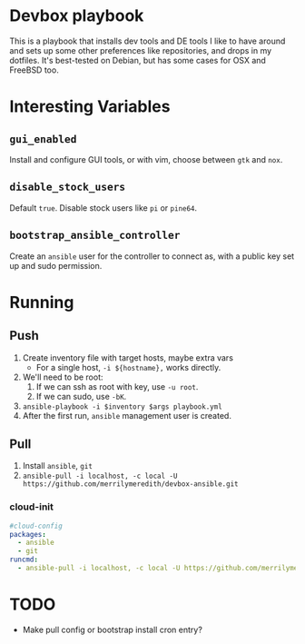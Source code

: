 # Devbox playbook

This is a playbook that installs dev tools and DE tools I like to have around 
and sets up some other preferences like repositories, and drops in my dotfiles. 
It's best-tested on Debian, but has some cases for OSX and FreeBSD too.

# Interesting Variables

## `gui_enabled`

Install and configure GUI tools, or with vim, choose between `gtk` and
`nox`.

## `disable_stock_users`

Default `true`.  Disable stock users like `pi` or `pine64`.

## `bootstrap_ansible_controller`

Create an `ansible` user for the controller to connect as, with a public 
key set up and sudo permission.

# Running

## Push

1. Create inventory file with target hosts, maybe extra vars
    - For a single host, `-i ${hostname},` works directly.
2. We'll need to be root:
    1. If we can ssh as root with key, use `-u root`.
    2. If we can sudo, use `-bK`.
3. `ansible-playbook -i $inventory $args playbook.yml`
4. After the first run, `ansible` management user is created.

## Pull

1. Install `ansible`, `git`
2. `ansible-pull -i localhost, -c local -U https://github.com/merrilymeredith/devbox-ansible.git`

### cloud-init

```yaml
#cloud-config
packages:
  - ansible
  - git
runcmd:
  - ansible-pull -i localhost, -c local -U https://github.com/merrilymeredith/devbox-ansible.git
```

# TODO

- Make pull config or bootstrap install cron entry?
